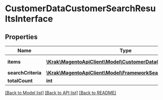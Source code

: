 # CustomerDataCustomerSearchResultsInterface

## Properties
Name | Type | Description | Notes
------------ | ------------- | ------------- | -------------
**items** | [**\Krak\MagentoApiClient\Model\CustomerDataCustomerInterface[]**](CustomerDataCustomerInterface.md) | Customers list. | 
**searchCriteria** | [**\Krak\MagentoApiClient\Model\FrameworkSearchCriteriaInterface**](FrameworkSearchCriteriaInterface.md) |  | 
**totalCount** | **int** | Total count. | 

[[Back to Model list]](../README.md#documentation-for-models) [[Back to API list]](../README.md#documentation-for-api-endpoints) [[Back to README]](../README.md)


